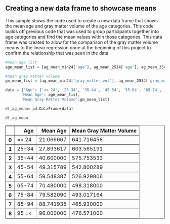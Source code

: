 ## Creating a new data frame to showcase means

This sample shows the code used to create a new data frame that shows the mean age and gray matter volume of the age categories. This code builds off previous code that was used to group participants together into age categories and find the mean values within those categories. This data frame was created to allow for the comparison of the gray matter volume means to the linear regression done at the beginning of this project to confirm the relationship that was seen in the data. 


```python
#mean age list
age_mean_list = [ag_mean_min24['age'], ag_mean_2534['age'], ag_mean_3544['age'], ag_mean_4554['age'], ag_mean_5564['age'], ag_mean_6574['age'], ag_mean_7584['age'], ag_mean_8594['age'], ag_mean_95max['age']]

#mean grey matter volume
gm_mean_list = [ag_mean_min24['gray_matter_vol'], ag_mean_2534['gray_matter_vol'], ag_mean_3544['gray_matter_vol'], ag_mean_4554['gray_matter_vol'], ag_mean_5564['gray_matter_vol'], ag_mean_6574['gray_matter_vol'], ag_mean_7584['gray_matter_vol'], ag_mean_8594['gray_matter_vol'], ag_mean_95max['gray_matter_vol']]

```


```python
data = {'Age': ['=< 24', '25-34', '35-44', '45-54', '55-64', '65-74', '75-84', '85-94', '95 =<' ],
       'Mean Age': age_mean_list,
       'Mean Gray Matter Volume':gm_mean_list}

df_ag_mean= pd.DataFrame(data)
```


```python
df_ag_mean
```





<table border="1" class="dataframe">
  <thead>
    <tr style="text-align: right;">
      <th></th>
      <th>Age</th>
      <th>Mean Age</th>
      <th>Mean Gray Matter Volume</th>
    </tr>
  </thead>
  <tbody>
    <tr>
      <th>0</th>
      <td>=&lt; 24</td>
      <td>21.066667</td>
      <td>641.716458</td>
    </tr>
    <tr>
      <th>1</th>
      <td>25-34</td>
      <td>27.893617</td>
      <td>603.565191</td>
    </tr>
    <tr>
      <th>2</th>
      <td>35-44</td>
      <td>40.600000</td>
      <td>575.753533</td>
    </tr>
    <tr>
      <th>3</th>
      <td>45-54</td>
      <td>49.315789</td>
      <td>542.800289</td>
    </tr>
    <tr>
      <th>4</th>
      <td>55-64</td>
      <td>59.548387</td>
      <td>526.929806</td>
    </tr>
    <tr>
      <th>5</th>
      <td>65-74</td>
      <td>70.480000</td>
      <td>498.318000</td>
    </tr>
    <tr>
      <th>6</th>
      <td>75-84</td>
      <td>79.582090</td>
      <td>493.017164</td>
    </tr>
    <tr>
      <th>7</th>
      <td>85-94</td>
      <td>88.741935</td>
      <td>465.930000</td>
    </tr>
    <tr>
      <th>8</th>
      <td>95 =&lt;</td>
      <td>96.000000</td>
      <td>476.571000</td>
    </tr>
  </tbody>
</table>



